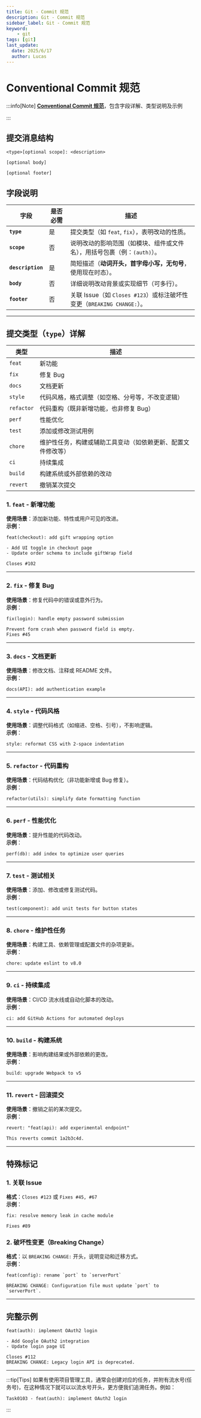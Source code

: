 ```yaml
---
title: Git - Commit 规范
description: Git - Commit 规范
sidebar_label: Git - Commit 规范
keyword:
    - git
tags: [git]
last_update:
  date: 2025/6/17
  author: Lucas
---
```


# Conventional Commit 规范

:::info[Note]
**[Conventional Commit 规范](https://www.conventionalcommits.org/zh-hans/v1.0.0/)**，包含字段详解、类型说明及示例

:::

## 提交消息结构
```plaintext
<type>[optional scope]: <description>

[optional body]

[optional footer]
```

## 字段说明
| 字段          | 是否必需 | 描述                                                                 |
|---------------|----------|----------------------------------------------------------------------|
| **`type`**    | 是       | 提交类型（如 `feat`, `fix`），表明改动的性质。                        |
| **`scope`**   | 否       | 说明改动的影响范围（如模块、组件或文件名），用括号包裹（例：`(auth)`）。 |
| **`description`** | 是 | 简短描述（**动词开头，首字母小写，无句号**，使用现在时态）。          |
| **`body`**    | 否       | 详细说明改动背景或实现细节（可多行）。                                |
| **`footer`**  | 否       | 关联 Issue（如 `Closes #123`）或标注破坏性变更（`BREAKING CHANGE:`）。 |

---

## 提交类型（`type`）详解

| 类型          | 描述                       |
|---------------|--------------------------|
| `feat`        | 新功能                      |
| `fix`         | 修复 Bug                   |
| `docs`        | 文档更新                     |
| `style`       | 代码风格，格式调整（如空格、分号等，不改变逻辑） |
| `refactor`    | 代码重构（既非新增功能，也非修复 Bug）    |
| `perf`        | 性能优化                     |
| `test`        | 添加或修改测试用例                |
| `chore`       | 维护性任务，构建或辅助工具变动（如依赖更新、配置文件修改等）                   |
| `ci`          | 持续集成                     |
| `build`       | 构建系统或外部依赖的改动             |
| `revert`      | 撤销某次提交                   |


### 1. `feat` - 新增功能
**使用场景**：添加新功能、特性或用户可见的改进。  
**示例**：
```plaintext
feat(checkout): add gift wrapping option

- Add UI toggle in checkout page
- Update order schema to include giftWrap field

Closes #102
```

---

### 2. `fix` - 修复 Bug
**使用场景**：修复代码中的错误或意外行为。  
**示例**：
```plaintext
fix(login): handle empty password submission

Prevent form crash when password field is empty.
Fixes #45
```

---

### 3. `docs` - 文档更新
**使用场景**：修改文档、注释或 README 文件。  
**示例**：
```plaintext
docs(API): add authentication example
```

---

### 4. `style` - 代码风格
**使用场景**：调整代码格式（如缩进、空格、引号），不影响逻辑。  
**示例**：
```plaintext
style: reformat CSS with 2-space indentation
```

---

### 5. `refactor` - 代码重构
**使用场景**：代码结构优化（非功能新增或 Bug 修复）。  
**示例**：
```plaintext
refactor(utils): simplify date formatting function
```

---

### 6. `perf` - 性能优化
**使用场景**：提升性能的代码改动。  
**示例**：
```plaintext
perf(db): add index to optimize user queries
```

---

### 7. `test` - 测试相关
**使用场景**：添加、修改或修复测试代码。  
**示例**：
```plaintext
test(component): add unit tests for button states
```

---

### 8. `chore` - 维护性任务
**使用场景**：构建工具、依赖管理或配置文件的杂项更新。  
**示例**：
```plaintext
chore: update eslint to v8.0
```

---

### 9. `ci` - 持续集成
**使用场景**：CI/CD 流水线或自动化脚本的改动。  
**示例**：
```plaintext
ci: add GitHub Actions for automated deploys
```

---

### 10. `build` - 构建系统
**使用场景**：影响构建结果或外部依赖的更改。  
**示例**：
```plaintext
build: upgrade Webpack to v5
```

---

### 11. `revert` - 回滚提交
**使用场景**：撤销之前的某次提交。  
**示例**：
```plaintext
revert: "feat(api): add experimental endpoint"

This reverts commit 1a2b3c4d.
```

---

## 特殊标记

### 1. 关联 Issue
**格式**：`Closes #123` 或 `Fixes #45, #67`  
**示例**：
```plaintext
fix: resolve memory leak in cache module

Fixes #89
```

### 2. 破坏性变更（Breaking Change）
**格式**：以 `BREAKING CHANGE:` 开头，说明变动和迁移方式。  
**示例**：
```plaintext
feat(config): rename `port` to `serverPort`

BREAKING CHANGE: Configuration file must update `port` to `serverPort`.
```

---

## 完整示例
```plaintext
feat(auth): implement OAuth2 login

- Add Google OAuth2 integration
- Update login page UI

Closes #112
BREAKING CHANGE: Legacy login API is deprecated.
```

---


:::tip[Tips]
如果有使用项目管理工具，通常会创建对应的任务，并附有流水号(任务号)，在这种情况下就可以以流水号开头，更方便我们追溯任务。例如：

```plaintext
Task0103 - feat(auth): implement OAuth2 login
```

:::
